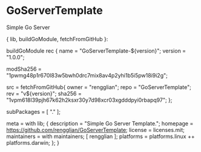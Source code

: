 # GoServerTemplate
Simple Go Server


{ lib, buildGoModule, fetchFromGitHub }:

buildGoModule rec {
  name = "GoServerTemplate-${version}";
  version = "1.0.0";

  modSha256 = "1pwmg48p1r670l83w5bwh0drc7mix8av4p2yhi1b5i5pw18i9i2g";

  src = fetchFromGitHub{
    owner = "rengglian";
    repo = "GoServerTemplate";
    rev = "v${version}";
    sha256 = "1vpm618l39pjh67k62h2ksxr30y7d98xcr03xgdddpyi0rbapq97";
  };

  subPackages = [ "." ];

  meta = with lib; {
    description = "Simple Go Server Template.";
    homepage = https://github.com/rengglian/GoServerTemplate;
    license = licenses.mit;
    maintainers = with maintainers; [ rengglian ];
    platforms = platforms.linux ++ platforms.darwin;
  };
}
